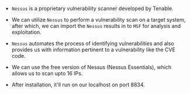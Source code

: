 
+ `Nessus` is a proprietary vulnerability scanner developed by Tenable. 

+ We can utilize `Nessus` to perform a vulnerability scan on a target system, after which, we can import the `Nessus` results in to `MSF` for analysis and exploitation. 

+ `Nessus` automates the process of identifying vulnerabilities and also provides us with information pertinent to a vulnerability like the CVE code. 

+ We can use the free version of Nessus (Nessus Essentials), which allows us to scan upto 16 IPs. 

- After installation, it'll run on our localhost on port 8834.